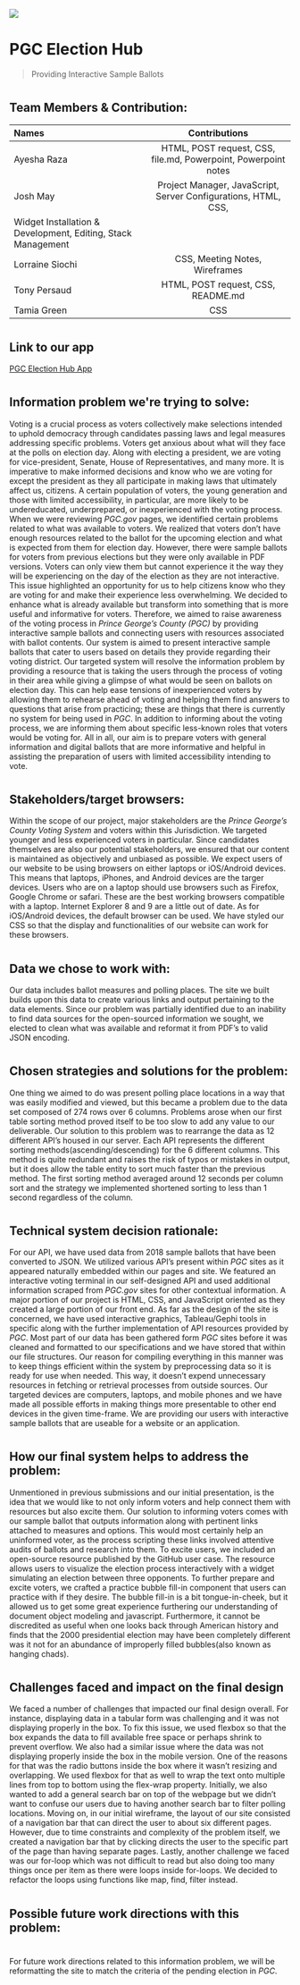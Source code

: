 ![](imgs/PJ_flag.png)
#  PGC Election Hub

> Providing Interactive Sample Ballots
#



## Team Members & Contribution:

| Names          | Contributions|
| :---           |    :----:   |
| Ayesha Raza    | HTML, POST request, CSS, file.md, Powerpoint, Powerpoint notes|
| Josh May       |  Project Manager, JavaScript, Server Configurations, HTML, CSS,
                    Widget Installation & Development, Editing, Stack Management | 
| Lorraine Siochi|  CSS, Meeting Notes, Wireframes|
| Tony Persaud   |  HTML, POST request, CSS, README.md|
| Tamia Green    |  CSS|

#
## Link to our app
[PGC Election Hub App](http://pgcelection.herokuapp.com/)
#
## Information problem we're trying to solve:

Voting is a crucial process as voters collectively make selections intended to uphold democracy through candidates passing laws and legal measures addressing specific problems. Voters get anxious about what will they face at the polls on election day. Along with electing a president, we are voting for vice-president, Senate, House of Representatives, and many more. It is imperative to make informed decisions and know who we are voting for except the president as they all participate in making laws that ultimately affect us, citizens. A certain population of voters, the young generation and those with limited accessibility, in particular, are more likely to be undereducated, underprepared, or inexperienced with the voting process.
When we were reviewing _PGC.gov_ pages, we identified certain problems related to what was available to voters. We realized that voters don’t have enough resources related to the ballot for the upcoming election and what is expected from them for election day. However, there were sample ballots for voters from previous elections but they were only available in PDF versions. Voters can only view them but cannot experience it the way they will be experiencing on the day of the election as they are not interactive. This issue highlighted an opportunity for us to help citizens know who they are voting for and make their experience less overwhelming. We decided to enhance what is already available but transform into something that is more useful and informative for voters. Therefore, we aimed to raise awareness of the voting process in _Prince George’s County (PGC)_ by providing interactive sample ballots and connecting users with resources associated with ballot contents. Our system is aimed to present interactive sample ballots that cater to users based on details they provide regarding their voting district.  Our targeted system will resolve the information problem by providing a resource that is taking the users through the process of voting in their area while giving a glimpse of what would be seen on ballots on election day. This can help ease tensions of inexperienced voters by allowing them to rehearse ahead of voting and helping them find answers to questions that arise from practicing; these are things that there is currently no system for being used in _PGC_. In addition to informing about the voting process, we are informing them about specific less-known roles that voters would be voting for. All in all, our aim is to prepare voters with general information and digital ballots that are more informative and helpful in assisting the preparation of users with limited accessibility intending to vote.
#
## Stakeholders/target browsers:

Within the scope of our project, major stakeholders are the _Prince George’s County Voting System_ and voters within this Jurisdiction. We targeted younger and less experienced voters in particular. Since candidates themselves are also our potential stakeholders, we ensured that our content is maintained as objectively and unbiased as possible. We expect users of our website to be using browsers on either laptops or iOS/Android devices. This means that laptops, iPhones, and Android devices are the targer devices. Users who are on a laptop should use browsers such as Firefox, Google Chrome or safari. These are the best working browsers compatible with a laptop. Internet Explorer 8 and 9 are a little out of date. As for iOS/Android devices, the default browser can be used. We have styled our CSS so that the display and functionalities of our website can work for these browsers.


#
## Data we chose to work with:

Our data includes ballot measures and polling places. The site we built builds upon this data to create various links and output pertaining to the data elements. Since our problem was partially identified due to an inability to find data sources for the open-sourced information we sought, we elected to clean what was available and reformat it from PDF’s to valid JSON encoding.
#
## Chosen strategies and solutions for the problem:

One thing we aimed to do was present polling place locations in a way that was easily modified and viewed, but this became a problem due to the data set composed of 274 rows over 6 columns. Problems arose when our first table sorting method proved itself to be too slow to add any value to our deliverable. Our solution to this problem was to rearrange the data as 12 different API’s housed in our server. Each API represents the different sorting methods(ascending/descending) for the 6 different columns. This method is quite redundant and raises the risk of typos or mistakes in output, but it does allow the table entity to sort much faster than the previous method. The first sorting method averaged around 12 seconds per column sort and the strategy we implemented shortened sorting to less than 1 second regardless of the column.   

#
## Technical system decision rationale:

For our API, we have used data from 2018 sample ballots that have been converted to JSON. We utilized various API’s present within _PGC_ sites as it appeared naturally embedded within our pages and site. We featured an interactive voting terminal in our self-designed API and used additional information scraped from _PGC.gov_ sites for other contextual information. A  major portion of our project is HTML, CSS, and JavaScript oriented as they created a large portion of our front end. As far as the design of the site is concerned, we have used interactive graphics, Tableau/Gephi tools in specific along with the further implementation of API resources provided by _PGC_. Most part of our data has been gathered form _PGC_ sites before it was cleaned and formatted to our specifications and we have stored that within our file structures. Our reason for compiling everything in this manner was to keep things efficient within the system by preprocessing data so it is ready for use when needed. This way, it doesn’t expend unnecessary resources in fetching or retrieval processes from outside sources. Our targeted devices are computers, laptops, and mobile phones and we have made all possible efforts in making things more presentable to other end devices in the given time-frame. We are providing our users with interactive sample ballots that are useable for a website or an application.

#
## How our final system helps to address the problem:

Unmentioned in previous submissions and our initial presentation, is the idea that we would like to not only inform voters and help connect them with resources but also excite them. Our solution to informing voters comes with our sample ballot that outputs information along with pertinent links attached to measures and options. This would most certainly help an uninformed voter, as the process scripting these links involved attentive audits of ballots and research into them. To excite users, we included an open-source resource published by the GitHub user case. The resource allows users to visualize the election process interactively with a widget simulating an election between three opponents. To further prepare and excite voters, we crafted a practice bubble fill-in component that users can practice with if they desire. The bubble fill-in is a bit tongue-in-cheek, but it allowed us to get some great experience furthering our understanding of document object modeling and javascript. Furthermore, it cannot be discredited as useful when one looks back through American history and finds that the 2000 presidential election may have been completely different was it not for an abundance of improperly filled bubbles(also known as hanging chads).

#
## Challenges faced and impact on the final design

We faced a number of challenges that impacted our final design overall. For instance, displaying data in a tabular form was challenging and it was not displaying properly in the box. To fix this issue, we used flexbox so that the box expands the data to fill available free space or perhaps shrink to prevent overflow. We also had a similar issue where the data was not displaying properly inside the box in the mobile version. One of the reasons for that was the radio buttons inside the box where it wasn’t resizing and overlapping. We used flexbox for that as well to wrap the text onto multiple lines from top to bottom using the flex-wrap property. Initially, we also wanted to add a general search bar on top of the webpage but we didn’t want to confuse our users due to having another search bar to filter polling locations. Moving on, in our initial wireframe,  the layout of our site consisted of a navigation bar that can direct the user to about six different pages. However, due to time constraints and complexity of the problem itself, we created a navigation bar that by clicking directs the user to the specific part of the page than having separate pages. Lastly, another challenge we faced was our for-loop which was not difficult to read but also doing too many things once per item as there were loops inside for-loops. We decided to refactor the loops using functions like map, find, filter instead.
#
## Possible future work directions with this problem:
#
For future work directions related to this information problem, we will be reformatting the site to match the criteria of the pending election in _PGC_.
